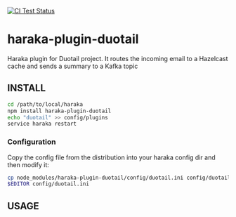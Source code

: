 [![CI Test Status][ci-img]][ci-url]

<!-- [![NPM][npm-img]][npm-url] -->

# haraka-plugin-duotail

Haraka plugin for Duotail project. It routes the incoming email to a Hazelcast cache and sends a summary to a Kafka topic

## INSTALL

```sh
cd /path/to/local/haraka
npm install haraka-plugin-duotail
echo "duotail" >> config/plugins
service haraka restart
```

### Configuration

Copy the config file from the distribution into your haraka config dir and then modify it:

```sh
cp node_modules/haraka-plugin-duotail/config/duotail.ini config/duotail.ini
$EDITOR config/duotail.ini
```

## USAGE

<!-- leave these buried at the bottom of the document -->

[ci-img]: https://github.com/taodong/hakara-plugin-duotail/actions/workflows/ci.yml/badge.svg
[ci-url]: https://github.com/taodong/hakara-plugin-duotail/actions/workflows/ci.yml
[npm-img]: https://nodei.co/npm/haraka-plugin-duotail.png
[npm-url]: https://www.npmjs.com/package/haraka-plugin-duotail
